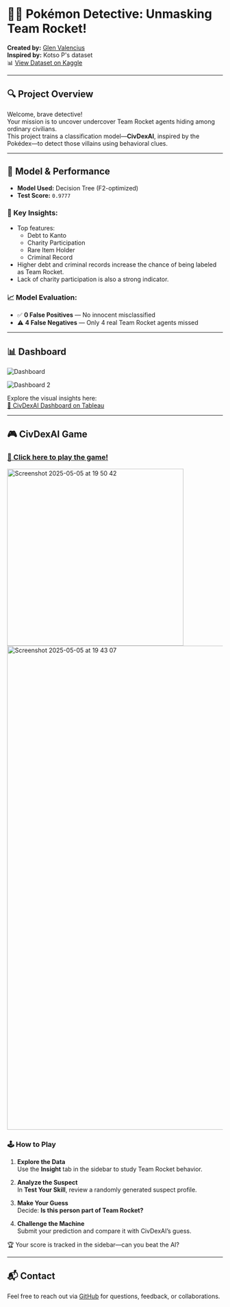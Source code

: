 # 🕵️‍♂️ Pokémon Detective: Unmasking Team Rocket!

**Created by:** [Glen Valencius](https://github.com/glenvj-j)  
**Inspired by:** Kotso P's dataset  
📊 [View Dataset on Kaggle](https://www.kaggle.com/datasets/kotsop/pokmon-detective-challenge/data)

---

## 🔍 Project Overview

Welcome, brave detective!  
Your mission is to uncover undercover Team Rocket agents hiding among ordinary civilians.  
This project trains a classification model—**CivDexAI**, inspired by the Pokédex—to detect those villains using behavioral clues.

---

## 🧠 Model & Performance

- **Model Used:** Decision Tree (F2-optimized)
- **Test Score:** `0.9777`

### 🔑 Key Insights:
- Top features:  
  - Debt to Kanto  
  - Charity Participation  
  - Rare Item Holder  
  - Criminal Record
- Higher debt and criminal records increase the chance of being labeled as Team Rocket.
- Lack of charity participation is also a strong indicator.

### 📈 Model Evaluation:
- ✅ **0 False Positives** — No innocent misclassified  
- ⚠️ **4 False Negatives** — Only 4 real Team Rocket agents missed

---

## 📊 Dashboard
![Dashboard](https://github.com/user-attachments/assets/e072fde2-e4cf-4771-bac5-bdd6fa514d3a)

![Dashboard 2](https://github.com/user-attachments/assets/1f5625b5-406f-41b4-a623-c099206ef038)


Explore the visual insights here:  
[🔗 CivDexAI Dashboard on Tableau](https://public.tableau.com/app/profile/glen.joy2546/viz/CivDexAIPredictionTools/Dashboard?publish=yes)



---

## 🎮 CivDexAI Game
### [🚀 Click here to play the game!](https://civdexai-new.streamlit.app/)

<img width="412" alt="Screenshot 2025-05-05 at 19 50 42" src="https://github.com/user-attachments/assets/377c1d35-0b95-4147-bbd3-a48b4b69a835" />

<img width="1127" alt="Screenshot 2025-05-05 at 19 43 07" src="https://github.com/user-attachments/assets/4845f581-2ed8-4273-9a54-100407162f01" />


### 🕹️ How to Play

1. **Explore the Data**  
   Use the **Insight** tab in the sidebar to study Team Rocket behavior.

2. **Analyze the Suspect**  
   In **Test Your Skill**, review a randomly generated suspect profile.

3. **Make Your Guess**  
   Decide: **Is this person part of Team Rocket?**

4. **Challenge the Machine**  
   Submit your prediction and compare it with CivDexAI’s guess.

🏆 Your score is tracked in the sidebar—can you beat the AI?

---

## 📬 Contact

Feel free to reach out via [GitHub](https://github.com/glenvj-j) for questions, feedback, or collaborations.

